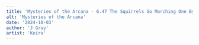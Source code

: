 ```yaml
---
title: 'Mysteries of the Arcana - 6.47 The Squirrels Go Marching One By One'
alt: 'Mysteries of the Arcana'
date: '2024-10-03'
author: 'J Gray'
artist: 'Keira'
---
```

